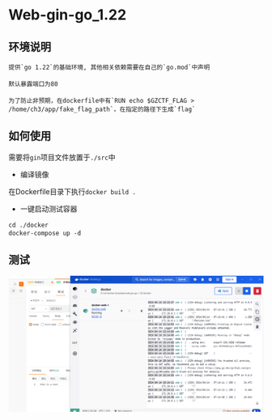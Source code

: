 # Web-gin-go_1.22


## 环境说明

    提供`go 1.22`的基础环境, 其他相关依赖需要在自己的`go.mod`中声明
    
    默认暴露端口为80
    
    为了防止非预期，在dockerfile中有`RUN echo $GZCTF_FLAG > /home/ch3/app/fake_flag_path`，在指定的路径下生成`flag`

## 如何使用

需要将`gin`项目文件放置于`./src`中

- 编译镜像

在Dockerfile目录下执行`docker build .`


- 一键启动测试容器

```
cd ./docker
docker-compose up -d
```



## 测试

![img.png](img.png)